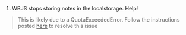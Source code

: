 1. WBJS stops storing notes in the localstorage. Help!
> This is likely due to a QuotaExceededError. Follow the instructions posted [here](https://support.mozilla.org/bm/questions/1353337) to resolve this issue

